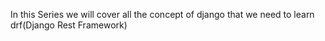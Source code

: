 In this Series we will cover all the concept of django that we need to learn drf(Django Rest Framework)

